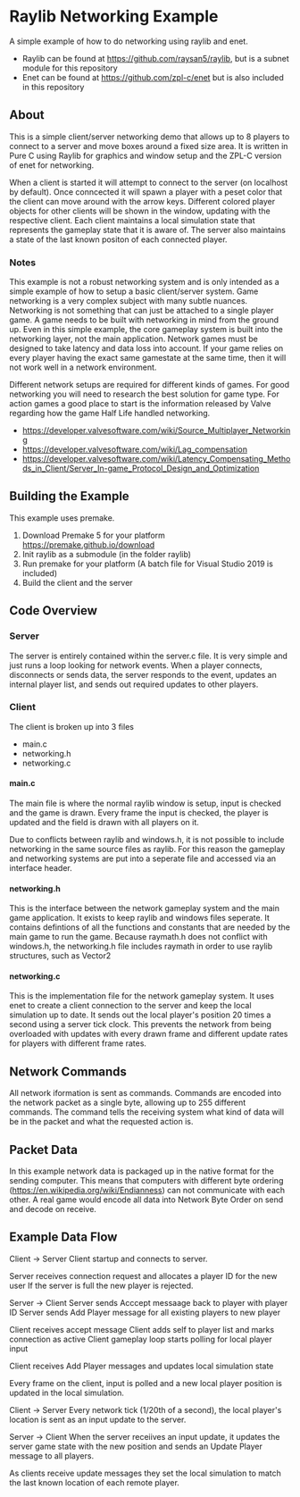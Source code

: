 # Raylib Networking Example
A simple example of how to do networking using raylib and enet.

* Raylib can be found at https://github.com/raysan5/raylib, but is a subnet module for this repository
* Enet can be found at https://github.com/zpl-c/enet but is also included in this repository

## About
This is a simple client/server networking demo that allows up to 8 players to connect to a server and move boxes around a fixed size area. It is written in Pure C using Raylib for graphics and window setup and the ZPL-C version of enet for networking.

When a client is started it will attempt to connect to the server (on localhost by default). Once conncected it will spawn a player with a peset color that the client can move around with the arrow keys. Different colored player objects for other clients will be shown in the window, updating with the respective client. Each client maintains a local simulation state that represents the gameplay state that it is aware of. The server also maintains a state of the last known positon of each connected player.

### Notes
This example is not a robust networking system and is only intended as a simple example of how to setup a basic client/server system. Game networking is a very complex subject with many subtle nuances. Networking is not something that can just be attached to a single player game. A game needs to be built with networking in mind from the ground up. Even in this simple example, the core gameplay system is built into the networking layer, not the main application. Network games must be designed to take latency and data loss into account. If your game relies on every player having the exact same gamestate at the same time, then it will not work well in a network environment.

Different network setups are required for different kinds of games. For good networking you will need to research the best solution for game type. For action games a good place to start is the information released by Valve regarding how the game Half Life handled networking.
* https://developer.valvesoftware.com/wiki/Source_Multiplayer_Networking
* https://developer.valvesoftware.com/wiki/Lag_compensation
* https://developer.valvesoftware.com/wiki/Latency_Compensating_Methods_in_Client/Server_In-game_Protocol_Design_and_Optimization

## Building the Example
This example uses premake.

1) Download Premake 5 for your platform https://premake.github.io/download
2) Init raylib as a submodule (in the folder raylib)
3) Run premake for your platform (A batch file for Visual Studio 2019 is included)
4) Build the client and the server

## Code Overview

### Server
The server is entirely contained within the server.c file. It is very simple and just runs a loop looking for network events. When a player connects, disconnects or sends data, the server responds to the event, updates an internal player list, and sends out required updates to other players.

### Client
The client is broken up into 3 files
* main.c
* networking.h
* networking.c

#### main.c
The main file is where the normal raylib window is setup, input is checked and the game is drawn. Every frame the input is checked, the player is updated and the field is drawn with all players on it.

Due to conflicts between raylib and windows.h, it is not possible to include networking in the same source files as raylib. For this reason the gameplay and networking systems are put into a seperate file and accessed via an interface header.

#### networking.h
This is the interface between the network gameplay system and the main game application. It exists to keep raylib and windows files seperate. It contains defintions of all the functions and constants that are needed by the main game to run the game. Because raymath.h does not conflict with windows.h, the networking.h file includes raymath in order to use raylib structures, such as Vector2

#### networking.c
This is the implementation file for the network gameplay system. It uses enet to create a client connection to the server and keep the local simulation up to date. It sends out the local player's position 20 times a second using a server tick clock. This prevents the network from being overloaded with updates with every drawn frame and different update rates for players with different frame rates.

## Network Commands
All network iformation is sent as commands. Commands are encoded into the network packet as a single byte, allowing up to 255 different commands. The command tells the receiving system what kind of data will be in the packet and what the requested action is.

## Packet Data
In this example network data is packaged up in the native format for the sending computer. This means that computers with different byte ordering (https://en.wikipedia.org/wiki/Endianness) can not communicate with each other. A real game would encode all data into Network Byte Order on send and decode on receive.

## Example Data Flow

Client -> Server
Client startup and connects to server.

Server receives connection request and allocates a player ID for the new user
	If the server is full the new player is rejected.
	
Server -> Client
Server sends Acccept messaage back to player with player ID
Server sends Add Player message for all existing players to new player

Client receives accept message
Client adds self to player list and marks connection as active
Client gameplay loop starts polling for local player input

Client receives Add Player messages and updates local simulation state

Every frame on the client, input is polled and a new local player position is updated in the local simulation.

Client -> Server
Every network tick (1/20th of a second), the local player's location is sent as an input update to the server.

Server -> Client
When the server receiives an input update, it updates the server game state with the new position and sends an Update Player message to all players.

As clients receive update messages they set the local simulation to match the last known location of each remote player.



